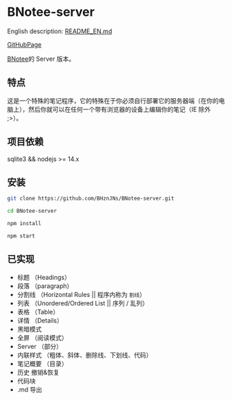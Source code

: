 # BNotee-server

English description: [README_EN.md](https://github.com/BHznJNs/BNotee-server/blob/master/README_EN.md)

[GitHubPage](https://bhznjns.github.io/BNotee/dist/)

[BNotee](https://github.com/BHznJNs/BNotee)的 Server 版本。

## 特点

这是一个特殊的笔记程序，它的特殊在于你必须自行部署它的服务器端（在你的电脑上），然后你就可以在任何一个带有浏览器的设备上编辑你的笔记（IE 除外 ;>）。

## 项目依赖

sqlite3 && nodejs >= 14.x

## 安装

``` bash
git clone https://github.com/BHznJNs/BNotee-server.git

cd BNotee-server

npm install

npm start
```

## 已实现

- 标题 （Headings）
- 段落 （paragraph）
- 分割线 （Horizontal Rules || 程序内称为 `割线`）
- 列表 （Unordered/Ordered List || 序列 / 乱列）
- 表格 （Table）
- 详情 （Details）
- 黑暗模式
- 全屏 （阅读模式）
- Server （部分）
- 内联样式 （粗体、斜体、删除线、下划线、代码）
- 笔记概要 （目录）
- 历史 撤销&恢复
- 代码块
- .md 导出